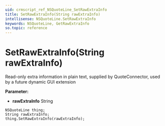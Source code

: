 ```yaml
---
uid: crmscript_ref_NSQuoteLine_SetRawExtraInfo
title: SetRawExtraInfo(String rawExtraInfo)
intellisense: NSQuoteLine.SetRawExtraInfo
keywords: NSQuoteLine, GetRawExtraInfo
so.topic: reference
---
```


# SetRawExtraInfo(String rawExtraInfo)

Read-only extra information in plain text, supplied by QuoteConnector, used by a future dynamic GUI extension

**Parameter:** 
* **rawExtraInfo** String

```crmscript
NSQuoteLine thing;
String rawExtraInfo;
thing.SetRawExtraInfo(rawExtraInfo);
```

